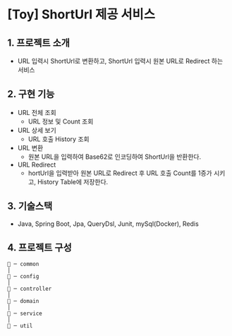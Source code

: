 # [Toy] ShortUrl 제공 서비스

## 1. 프로젝트 소개
* URL 입력시 ShortUrl로 변환하고, ShortUrl 입력시 원본 URL로 Redirect 하는 서비스

## 2. 구현 기능
* URL 전체 조회
  * URL 정보 및 Count 조회
* URL 상세 보기
  * URL 호출 History 조회
* URL 변환
  * 원본 URL을 입력하여 Base62로 인코딩하여 ShortUrl을 반환한다.
* URL Redirect
  * hortUrl을 입력받아 원본 URL로 Redirect 후 URL 호출 Count를 1증가 시키고, History Table에 저장한다.

## 3. 기술스택
* Java, Spring Boot, Jpa, QueryDsl, Junit, mySql(Docker), Redis

## 4. 프로젝트 구성
```
📂 ─ common
│
📂 ─ config
│
📂 ─ controller
│
📂 ─ domain
│
📂 ─ service
│
📂 ─ util
```


